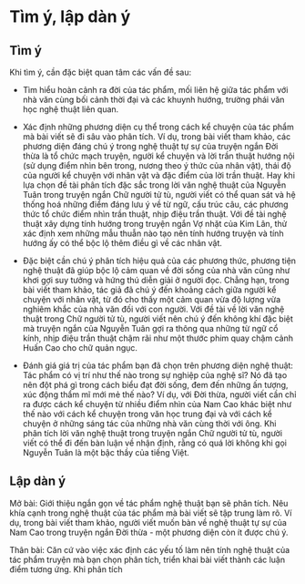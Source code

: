 # Tìm ý, lập dàn ý

## Tìm ý

Khi tìm ý, cần đặc biệt quan tâm các vấn đề sau:

- Tìm hiểu hoàn cảnh ra đời của tác phẩm, mối liên hệ giữa tác phẩm với nhà văn cùng bối cảnh thời đại và các khuynh hướng, trường phái văn học nghệ thuật liên quan.

- Xác định những phương diện cụ thể trong cách kể chuyện của tác phẩm mà bài viết sẽ đi sâu vào phân tích. Ví dụ, trong bài viết tham khảo, các phương diện đáng chú ý trong nghệ thuật tự sự của truyện ngắn Đời thừa là tổ chức mạch truyện, người kể chuyện và lời trần thuật hướng nội (sử dụng điểm nhìn bên trong, nương theo ý thức của nhân vật), thái độ của người kể chuyện với nhân vật và đặc điểm của lời trần thuật. Hay khi lựa chọn đề tài phân tích đặc sắc trong lời văn nghệ thuật của Nguyễn Tuân trong truyện ngắn Chữ người tử tù, người viết có thể quan sát và hệ thống hoá những điểm đáng lưu ý về từ ngữ, cấu trúc câu, các phương thức tổ chức điểm nhìn trần thuật, nhịp điệu trần thuật. Với đề tài nghệ thuật xây dựng tính hướng trong truyện ngắn Vợ nhặt của Kim Lân, thử xác định xem những mẫu thuẫn nào tạo nên tính hướng truyện và tính hướng ấy có thể bộc lộ thêm điều gì về các nhân vật.

- Đặc biệt cần chú ý phân tích hiệu quả của các phương thức, phương tiện nghệ thuật đã giúp bộc lộ cảm quan về đời sống của nhà văn cũng như khơi gợi suy tưởng và hứng thú diễn giải ở người đọc. Chẳng hạn, trong bài viết tham khảo, tác giả đã chú ý đến khoảng cách giữa người kể chuyện với nhân vật, từ đó cho thấy một cảm quan vừa độ lượng vừa nghiêm khắc của nhà văn đối với con người. Với đề tài về lời văn nghệ thuật trong Chữ người tử tù, người viết nên chú ý đến không khí đặc biệt mà truyện ngắn của Nguyễn Tuân gợi ra thông qua những từ ngữ cổ kính, nhịp điệu trần thuật chậm rãi như một thước phim quay chậm cảnh Huấn Cao cho chữ quản ngục.

- Đánh giá giá trị của tác phẩm bạn đã chọn trên phương diện nghệ thuật: Tác phẩm có vị trí như thế nào trong sự nghiệp của nghệ sĩ? Nó đã tạo nên đột phá gì trong cách biểu đạt đời sống, đem đến những ấn tượng, xúc động thẩm mĩ mới mẻ thế nào? Ví dụ, với Đời thừa, người viết cần chỉ ra được cách kể chuyện từ nhiều điểm nhìn của Nam Cao khác biệt như thế nào với cách kể chuyện trong văn học trung đại và với cách kể chuyện ở những sáng tác của những nhà văn cùng thời với ông. Khi phân tích lời văn nghệ thuật trong truyện ngắn Chữ người tử tù, người viết có thể đi đến bàn luận về nhận định, rằng có quá lời không khi gọi Nguyễn Tuân là một bậc thầy của tiếng Việt.

## Lập dàn ý

Mở bài: Giới thiệu ngắn gọn về tác phẩm nghệ thuật bạn sẽ phân tích. Nêu khía cạnh trong nghệ thuật của tác phẩm mà bài viết sẽ tập trung làm rõ. Ví dụ, trong bài viết tham khảo, người viết muốn bàn về nghệ thuật tự sự của Nam Cao trong truyện ngắn Đời thừa - một phương diện còn ít được chú ý.

Thân bài: Căn cứ vào việc xác định các yếu tố làm nên tính nghệ thuật của tác phẩm truyện mà bạn chọn phân tích, triển khai bài viết thành các luận điểm tương ứng. Khi phân tích